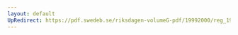 ```yaml
---
layout: default
UpRedirect: https://pdf.swedeb.se/riksdagen-volumeG-pdf/19992000/reg_19992000/reg_19992000_0437.pdf
---
```

